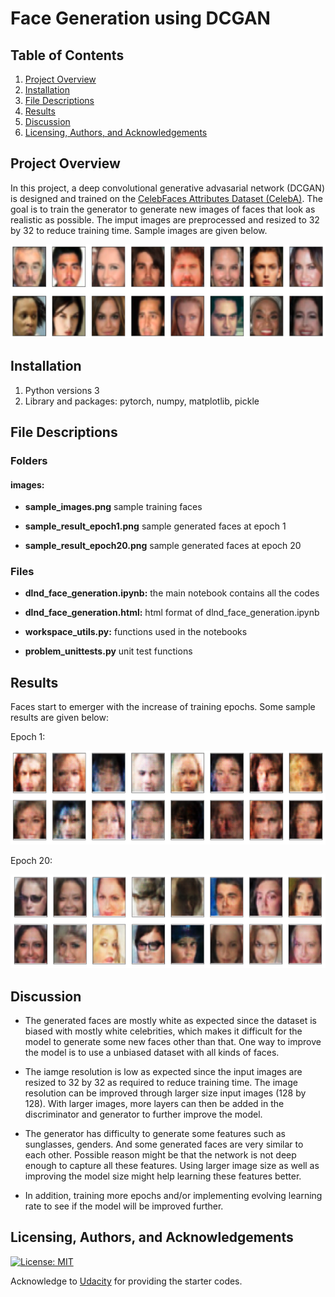# Face Generation using DCGAN

## Table of Contents

1. [Project Overview](#project_overview)
2. [Installation](#installation)
3. [File Descriptions](#files)
4. [Results](#results)
5. [Discussion](#discussion)
6. [Licensing, Authors, and Acknowledgements](#licensing)

## Project Overview <a name="project_overview"></a>

In this project, a deep convolutional generative advasarial network (DCGAN) is designed and trained on the [CelebFaces Attributes Dataset (CelebA)](http://mmlab.ie.cuhk.edu.hk/projects/CelebA.html). The goal is to train the generator to generate new images of faces that look as realistic as possible. The imput images are preprocessed and resized to 32 by 32 to reduce training time. Sample images are given below.

<img src="images/sample_images.png" width ='600' height = '150'/> 

## Installation <a name="installation"></a>

1. Python versions 3
2. Library and packages: pytorch, numpy, matplotlib, pickle

## File Descriptions <a name="files"></a>

### Folders 
#### **images:** 

* **sample_images.png** sample training faces

* **sample_result_epoch1.png** sample generated faces at epoch 1

* **sample_result_epoch20.png** sample generated faces at epoch 20

### Files
* **dlnd_face_generation.ipynb:** the main notebook contains all the codes

* **dlnd_face_generation.html:** html format of dlnd_face_generation.ipynb

* **workspace_utils.py:** functions used in the notebooks

* **problem_unittests.py** unit test functions

## Results<a name="results"></a>

Faces start to emerger with the increase of training epochs. Some sample results are given below:

Epoch 1:

<img src="images/sample_result_epoch1.png" width ='600' height = '150'/> 

Epoch 20:

<img src="images/sample_result_epoch20.png" width ='600' height = '150'/> 

## Discussion<a name="discussion"></a>

* The generated faces are mostly white as expected since the dataset is biased with mostly white celebrities, which makes it difficult for the model to generate some new faces other than that. One way to improve the model is to use a unbiased dataset with all kinds of faces.

* The iamge resolution is low as expected since the input images are resized to 32 by 32 as required to reduce training time. The image resolution can be improved through larger size input images (128 by 128). With larger images, more layers can then be added in the discriminator and generator to further improve the model.

* The generator has difficulty to generate some features such as sunglasses, genders. And some generated faces are very similar to each other. Possible reason might be that the network is not deep enough to capture all these features. Using larger image size as well as improving the model size might help learning these features better.

* In addition, training more epochs and/or implementing evolving learning rate to see if the model will be improved further.

## Licensing, Authors, and Acknowledgements<a name="licensing"></a>

[![License: MIT](https://img.shields.io/badge/License-MIT-yellow.svg)](https://opensource.org/licenses/MIT)

Acknowledge to [Udacity](https://www.udacity.com/) for providing the starter codes.  
